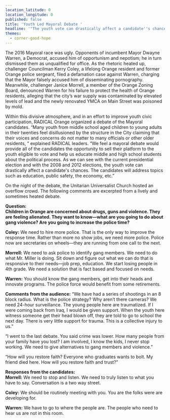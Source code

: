 ```yaml
---
location_latitude: 0
location_longitude: 0
published: false
title: 'Youth Led Mayoral Debate '
headline: '"The youth vote can drastically affect a candidate''s chances"'
themes:
  - corner-good-hope
---
```

The 2016 Mayoral race was ugly. Opponents of incumbent Mayor Dwayne Warren, a Democrat, accused him of opportunism and nepotism; he in turn dismissed them as unqualified for office. As the rhetoric heated up, challenger Councilman Kerry Coley, a lifelong Orange resident and former Orange police sergeant, filed a defamation case against Warren, charging that the Mayor falsely accused him of disseminating pornography. Meanwhile, challenger Janice Morrell, a member of the Orange Zoning Board, denounced Warren for his failure to protect the health of Orange residents, alleging that the city’s war supply was contaminated by elevated levels of lead and the newly renovated YMCA on Main Street was poisoned by mold.   

Within this divisive atmosphere, and in an effort to improve youth civic participation, RADICAL Orange organized a debate of the Mayoral candidates. “Many youth from middle school aged children to young adults in their twenties feel disillusioned by the structure in the City claiming that their voices and concerns do not matter to many officials or other older residents, “ explained RADICAL leaders. “We feel a mayoral debate would provide all of the candidates the opportunity to sell their platform to the youth eligible to vote and help us educate middle and high school students about the political process. As we can see with the current presidential election and with the 2008 and 2012 elections, the youth vote can drastically affect a candidate's chances. The candidates will address topics such as education, public safety, the economy, etc.”  

On the night of the debate, the Unitarian Universalist Church hosted an overflow crowd. The following comments are excerpted from a lively and sometimes heated debate.  

**Question:**  
**Children in Orange are concerned about drugs, guns and violence. They are feeling alienated. They want to know—what are you going to do about gang violence? Are you going to increase the police time?**  

**Coley:** We need to hire more police. That is the only way to improve the response time. Rather than more no show jobs, we need more police. Police now are secretaries on wheels—they are running from one call to the next.  

**Morrell:** We need to ask police to identify gang members. We need to do what Mr. Miller is doing. Sit down and figure out what we can do that is responsive to their needs—job prep, education. We start losing people in 4th grade. We need a solution that is fact based and focused on needs.  

**Warren:** You should know the gang members, get into their heads and innovate programs. The police force would benefit from some retirements.  

**Comments from the audience:**
“We have had a series of shootings in an 8 block radius. What is the police strategy? Why aren’t there cameras? We need 24-hour surveillance. The young people here are traumatized. If I were coming back from Iraq, I would be given support. When the youth here witness someone get their head blown off, they are told to go to school the next day. There is very little support for trauma. This is a collective injury to us.”  

“I went to the last debate. You said crime was lower. How many people from your family have you lost? I am involved, I know the kids, I never stop working. We need to give alternatives to gang members and violence.”  

“How will you restore faith? Everyone who graduates wants to bolt. My friend died here. How will you restore faith and trust?”  

**Responses from the candidates:**  
**Morrell:**  We need to stop and listen. We need to truly listen to what you have to say. Conversation is a two way street.   

**Coley:** We should be routinely meeting with you. You are the folks were are developing for.  

**Warren:** We have to go to where the people are. The people who need to hear us are not in this room.   

